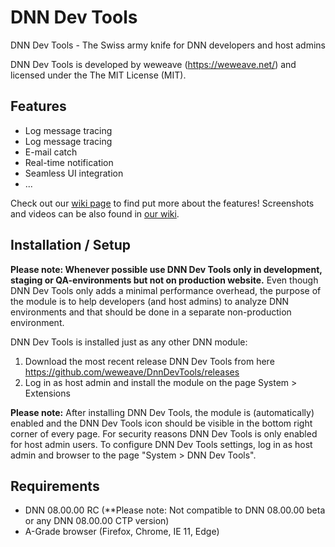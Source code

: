 # DNN Dev Tools
DNN Dev Tools - The Swiss army knife for DNN developers and host admins

DNN Dev Tools is developed by weweave (https://weweave.net/) and licensed under the The MIT License (MIT).

## Features

* Log message tracing
* Log message tracing
* E-mail catch
* Real-time notification
* Seamless UI integration
* ...

Check out our [wiki page](https://github.com/weweave/DnnDevTools/wiki/Features) to find put more about the features! Screenshots and videos can be also found in [our wiki](https://github.com/weweave/DNNDevTools/wiki/Screenshots).

## Installation / Setup
**Please note: Whenever possible use DNN Dev Tools only in development, staging or QA-environments but not on production website.** Even though DNN Dev Tools only adds a minimal performance overhead, the purpose of the module is to help developers (and host admins) to analyze DNN environments and that should be done in a separate non-production environment.

DNN Dev Tools is installed just as any other DNN module:
 1. Download the most recent release DNN Dev Tools from here https://github.com/weweave/DnnDevTools/releases
 1. Log in as host admin and install the module on the page System > Extensions
 
**Please note:** After installing DNN Dev Tools, the module is (automatically) enabled and the DNN Dev Tools icon should be visible in the bottom right corner of every page. For security reasons DNN Dev Tools is only enabled for host admin users. To configure DNN Dev Tools settings, log in as host admin and browser to the page "System > DNN Dev Tools".

## Requirements

* DNN 08.00.00 RC (**Please note: Not compatible to DNN 08.00.00 beta or any DNN 08.00.00 CTP version)
* A-Grade browser (Firefox, Chrome, IE 11, Edge)
